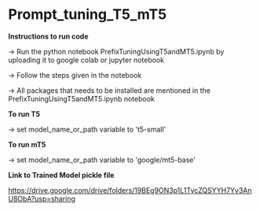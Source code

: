 # Prompt_tuning_T5_mT5

**Instructions to run code**

-> Run the python notebook PrefixTuningUsingT5andMT5.ipynb by uploading it to google colab or jupyter notebook

-> Follow the steps given in the notebook

-> All packages that needs to be installed are mentioned in the PrefixTuningUsingT5andMT5.ipynb notebook


**To run T5**

-> set model_name_or_path variable to 't5-small'


**To run mT5**

-> set model_name_or_path variable to 'google/mt5-base'


**Link to Trained Model pickle file**

https://drive.google.com/drive/folders/19BEg9ON3p1L1TycZQSYYH7Yv3AnU8ObA?usp=sharing
